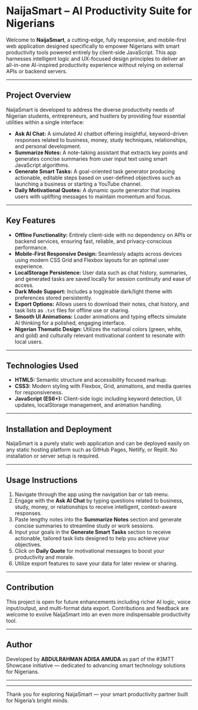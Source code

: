 # NaijaSmart – AI Productivity Suite for Nigerians

Welcome to **NaijaSmart**, a cutting-edge, fully responsive, and mobile-first web application designed specifically to empower Nigerians with smart productivity tools powered entirely by client-side JavaScript. This app harnesses intelligent logic and UX-focused design principles to deliver an all-in-one AI-inspired productivity experience without relying on external APIs or backend servers.

---

## Project Overview

NaijaSmart is developed to address the diverse productivity needs of Nigerian students, entrepreneurs, and hustlers by providing four essential utilities within a single interface:

- **Ask AI Chat:** A simulated AI chatbot offering insightful, keyword-driven responses related to business, money, study techniques, relationships, and personal development.
- **Summarize Notes:** A note-taking assistant that extracts key points and generates concise summaries from user input text using smart JavaScript algorithms.
- **Generate Smart Tasks:** A goal-oriented task generator producing actionable, editable steps based on user-defined objectives such as launching a business or starting a YouTube channel.
- **Daily Motivational Quotes:** A dynamic quote generator that inspires users with uplifting messages to maintain momentum and focus.

---

## Key Features

- **Offline Functionality:** Entirely client-side with no dependency on APIs or backend services, ensuring fast, reliable, and privacy-conscious performance.
- **Mobile-First Responsive Design:** Seamlessly adapts across devices using modern CSS Grid and Flexbox layouts for an optimal user experience.
- **LocalStorage Persistence:** User data such as chat history, summaries, and generated tasks are saved locally for session continuity and ease of access.
- **Dark Mode Support:** Includes a toggleable dark/light theme with preferences stored persistently.
- **Export Options:** Allows users to download their notes, chat history, and task lists as `.txt` files for offline use or sharing.
- **Smooth UI Animations:** Loader animations and typing effects simulate AI thinking for a polished, engaging interface.
- **Nigerian Thematic Design:** Utilizes the national colors (green, white, and gold) and culturally relevant motivational content to resonate with local users.

---

## Technologies Used

- **HTML5:** Semantic structure and accessibility focused markup.
- **CSS3:** Modern styling with Flexbox, Grid, animations, and media queries for responsiveness.
- **JavaScript (ES6+):** Client-side logic including keyword detection, UI updates, localStorage management, and animation handling.

---

## Installation and Deployment

NaijaSmart is a purely static web application and can be deployed easily on any static hosting platform such as GitHub Pages, Netlify, or Replit. No installation or server setup is required.

---

## Usage Instructions

1. Navigate through the app using the navigation bar or tab menu.
2. Engage with the **Ask AI Chat** by typing questions related to business, study, money, or relationships to receive intelligent, context-aware responses.
3. Paste lengthy notes into the **Summarize Notes** section and generate concise summaries to streamline study or work sessions.
4. Input your goals in the **Generate Smart Tasks** section to receive actionable, tailored task lists designed to help you achieve your objectives.
5. Click on **Daily Quote** for motivational messages to boost your productivity and morale.
6. Utilize export features to save your data for later review or sharing.

---

## Contribution

This project is open for future enhancements including richer AI logic, voice input/output, and multi-format data export. Contributions and feedback are welcome to evolve NaijaSmart into an even more indispensable productivity tool.

---

## Author

Developed by **ABDULRAHMAN ADISA AMUDA** as part of the #3MTT Showcase initiative — dedicated to advancing smart technology solutions for Nigerians.

---


---

Thank you for exploring NaijaSmart — your smart productivity partner built for Nigeria’s bright minds.